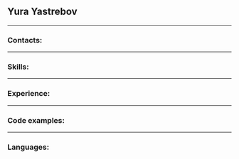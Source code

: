## Yura Yastrebov

---

### Contacts:

---

### Skills:

---

### Experience:

---

### Code examples:

---

### Languages:

